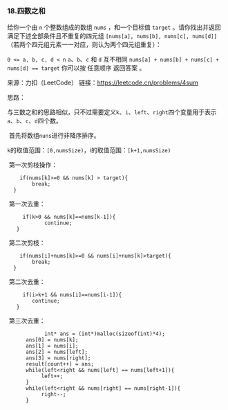 ### 18.四数之和

给你一个由 `n` 个整数组成的数组 `nums` ，和一个目标值 `target` 。请你找出并返回满足下述全部条件且不重复的四元组 `[nums[a], nums[b], nums[c], nums[d]]` （若两个四元组元素一一对应，则认为两个四元组重复）：

`0 <= a, b, c, d < n`
`a`、`b`、`c` 和 `d` 互不相同
`nums[a] + nums[b] + nums[c] + nums[d] == target`
你可以按 任意顺序 返回答案 。

来源：力扣（LeetCode）
链接：https://leetcode.cn/problems/4sum



思路：

​	与三数之和的思路相似，只不过需要定义`k`、`i`、`left`、`right`四个变量用于表示`a`、`b`、`c`、`d`四个数。

​	首先将数组`nuns`进行非降序排序。

​	`k`的取值范围：`[0,numsSize)`，i的取值范围：`[k+1,numsSize)`

​	第一次剪枝操作：

		if(nums[k]>=0 && nums[k] > target){
	        break;
	  }

​		第一次去重：

		 if(k>0 && nums[k]==nums[k-1]){
		 		continue;
	   }

​		第二次剪枝：

		if(nums[i]+nums[k]>=0 && nums[i]+nums[k]>target){
	  		break;
	  }

​		第二次去重：

		 if(i>k+1 && nums[i]==nums[i-1]){
	   		continue;
	   }

​		第三次去重：

				int* ans = (int*)malloc(sizeof(int)*4);
	      ans[0] = nums[k];
	      ans[1] = nums[i];
	      ans[2] = nums[left];
	      ans[3] = nums[right];
	      result[count++] = ans;
	      while(left<right && nums[left] == nums[left+1]){
	           left++;
	      }
	      while(left<right && nums[right] == nums[right-1]){
	           right--;
	      }